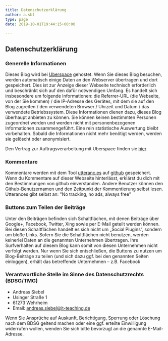 ```yaml
---
title: Datenschutzerklärung
author: a.sbl
type: page
date: 2019-10-01T19:44:15+00:00

---
```


Datenschutzerklärung
----------------------

### Generelle Informationen

 Dieses Blog wird bei <a href="https://uberspace.de/">Uberspace</a> gehostet. Wenn Sie dieses Blog besuchen, werden automatisch einige Daten an den Webserver übertragen und dort gespeichert. Dies ist zur Anzeige dieser Webseite technisch erforderlich und beschränkt sich auf den dafür notwendigen Umfang. Es handelt sich insbesondere um folgende Informationen: die Referrer-URL (die Webseite, von der Sie kommen) / die IP-Adresse des Gerätes, mit dem sie auf den Blog zugreifen / den verwendeten Browser / Uhrzeit und Datum / das verwendete Betriebssystem. Diese Informationen dienen dazu, dieses Blog überhaupt anbieten zu können. Sie können keinen bestimmten Personen zugeordnet werden und werden nicht mit personenbezogenen Informationen zusammengeführt. Eine rein statistische Auswertung bleibt vorbehalten. Sobald die Informationen nicht mehr benötigt werden, werden sie gelöscht oder anonymisiert.

 Den Vertrag zur Auftragsverarbeitung mit Uberspace finden sie [hier](/av-vertrag.pdf)

### Kommentare

Kommentare werden mit dem Tool [utteranc.es](https://utteranc.es/) auf [github](https://github.org) gespeichert. Wenn du Kommentare auf dieser Webseite hinterlässt, erklärst du dich mit den Bestimmungen von github einverstanden. Andere Benutzer können den Github-Benutzernamen und den Zeitpunkt der Kommentierung selbst lesen. Utterances gibt selbst an: "No tracking, no ads, always free"

### Buttons zum Teilen der Beiträge

Unter den Beiträgen befinden sich Schaltflächen, mit denen Beiträge über Google+, Facebook, Twitter, Xing sowie per E-Mail geteilt werden können. Bei diesen Schaltflächen handelt es sich nicht um „Social Plugins“, sondern um bloße Links. Sofern Sie die Schaltflächen nicht benutzen, werden keinerlei Daten an die genannten Unternehmen übertragen. Ihre Surfverhalten auf diesem Blog kann somit von diesen Unternehmen nicht verfolgt werden. Nur wenn Sie sich entschließen, die Buttons zu nutzen um Blog-Beiträge zu teilen (und sich dazu ggf. bei den genannten Seiten einloggen), erhält das betreffende Unternehmen – z.B. Facebook
 
### Verantwortliche Stelle im Sinne des Datenschutzrechts (BDSG/TMG)
  
  * Andreas Siebel
  * Usinger Straße 1
  * 61273 Wehrheim
  * Email: andreas.siebel@it-teaching.de

Wenn Sie Ansprüche auf Auskunft, Berichtigung, Sperrung oder Löschung nach dem BDSG geltend machen oder eine ggf. erteilte Einwilligung widerrufen wollen, wenden Sie sich bitte bevorzugt an die genannte E-Mail-Adresse.